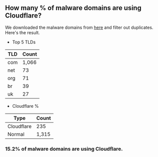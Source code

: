 ## How many % of malware domains are using Cloudflare?


We downloaded the malware domains from [here](https://urlhaus.abuse.ch) and filter out duplicates.
Here's the result.


[//]: # (start replacement)


- Top 5 TLDs

| TLD | Count |
| --- | --- |
| com | 1,066 |
| net | 73 |
| org | 71 |
| br | 39 |
| uk | 27 |


- Cloudflare %

| Type | Count |
| --- | --- |
| Cloudflare | 235 |
| Normal | 1,315 |


### 15.2% of malware domains are using Cloudflare.